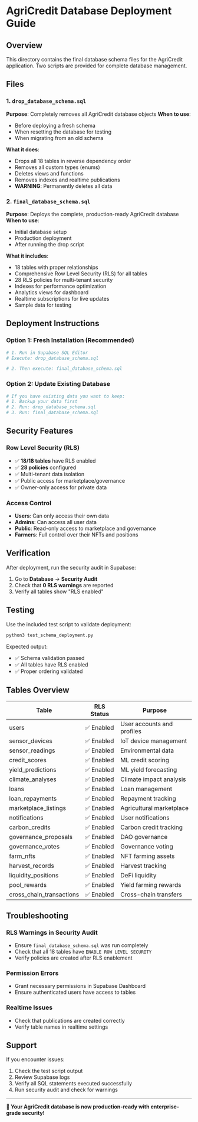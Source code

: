 # AgriCredit Database Deployment Guide

## Overview
This directory contains the final database schema files for the AgriCredit application. Two scripts are provided for complete database management.

## Files

### 1. `drop_database_schema.sql`
**Purpose**: Completely removes all AgriCredit database objects
**When to use**:
- Before deploying a fresh schema
- When resetting the database for testing
- When migrating from an old schema

**What it does**:
- Drops all 18 tables in reverse dependency order
- Removes all custom types (enums)
- Deletes views and functions
- Removes indexes and realtime publications
- **WARNING**: Permanently deletes all data

### 2. `final_database_schema.sql`
**Purpose**: Deploys the complete, production-ready AgriCredit database
**When to use**:
- Initial database setup
- Production deployment
- After running the drop script

**What it includes**:
- 18 tables with proper relationships
- Comprehensive Row Level Security (RLS) for all tables
- 28 RLS policies for multi-tenant security
- Indexes for performance optimization
- Analytics views for dashboard
- Realtime subscriptions for live updates
- Sample data for testing

## Deployment Instructions

### Option 1: Fresh Installation (Recommended)
```bash
# 1. Run in Supabase SQL Editor
# Execute: drop_database_schema.sql

# 2. Then execute: final_database_schema.sql
```

### Option 2: Update Existing Database
```bash
# If you have existing data you want to keep:
# 1. Backup your data first
# 2. Run: drop_database_schema.sql
# 3. Run: final_database_schema.sql
```

## Security Features

### Row Level Security (RLS)
- ✅ **18/18 tables** have RLS enabled
- ✅ **28 policies** configured
- ✅ Multi-tenant data isolation
- ✅ Public access for marketplace/governance
- ✅ Owner-only access for private data

### Access Control
- **Users**: Can only access their own data
- **Admins**: Can access all user data
- **Public**: Read-only access to marketplace and governance
- **Farmers**: Full control over their NFTs and positions

## Verification

After deployment, run the security audit in Supabase:
1. Go to **Database** → **Security Audit**
2. Check that **0 RLS warnings** are reported
3. Verify all tables show "RLS enabled"

## Testing

Use the included test script to validate deployment:
```bash
python3 test_schema_deployment.py
```

Expected output:
- ✅ Schema validation passed
- ✅ All tables have RLS enabled
- ✅ Proper ordering validated

## Tables Overview

| Table | RLS Status | Purpose |
|-------|------------|---------|
| users | ✅ Enabled | User accounts and profiles |
| sensor_devices | ✅ Enabled | IoT device management |
| sensor_readings | ✅ Enabled | Environmental data |
| credit_scores | ✅ Enabled | ML credit scoring |
| yield_predictions | ✅ Enabled | ML yield forecasting |
| climate_analyses | ✅ Enabled | Climate impact analysis |
| loans | ✅ Enabled | Loan management |
| loan_repayments | ✅ Enabled | Repayment tracking |
| marketplace_listings | ✅ Enabled | Agricultural marketplace |
| notifications | ✅ Enabled | User notifications |
| carbon_credits | ✅ Enabled | Carbon credit tracking |
| governance_proposals | ✅ Enabled | DAO governance |
| governance_votes | ✅ Enabled | Governance voting |
| farm_nfts | ✅ Enabled | NFT farming assets |
| harvest_records | ✅ Enabled | Harvest tracking |
| liquidity_positions | ✅ Enabled | DeFi liquidity |
| pool_rewards | ✅ Enabled | Yield farming rewards |
| cross_chain_transactions | ✅ Enabled | Cross-chain transfers |

## Troubleshooting

### RLS Warnings in Security Audit
- Ensure `final_database_schema.sql` was run completely
- Check that all 18 tables have `ENABLE ROW LEVEL SECURITY`
- Verify policies are created after RLS enablement

### Permission Errors
- Grant necessary permissions in Supabase Dashboard
- Ensure authenticated users have access to tables

### Realtime Issues
- Check that publications are created correctly
- Verify table names in realtime settings

## Support

If you encounter issues:
1. Check the test script output
2. Review Supabase logs
3. Verify all SQL statements executed successfully
4. Run security audit and check for warnings

---

**🎉 Your AgriCredit database is now production-ready with enterprise-grade security!**
